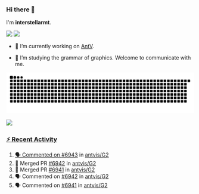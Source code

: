 ### Hi there 👋

I'm **interstellarmt**.

[![](https://img.shields.io/endpoint?url=https://awards.antv.vision/interstellarmt-g2-contributor.json)](https://github.com/antvis/g2)
[![](https://img.shields.io/endpoint?url=https://awards.antv.vision/interstellarmt-gpt-vis-contributor.json)](https://github.com/antvis/gpt-vis)

- 🔭 I’m currently working on [AntV](https://github.com/antvis).

- 📖 I’m studying the grammar of graphics. Welcome to communicate with me.

![](https://raw.githubusercontent.com/interstellarmt/interstellarmt/refs/heads/output/github-contribution-grid-snake.svg)
<div>
  <a href="https://github.com/interstellarmt">
  <img height="180em" src="https://github-readme-stats-eight-theta.vercel.app/api?username=interstellarmt&show_icons=true&include_all_commits=true&count_private=true&theme=tokyonight"/>
</div>
    
### :zap: Recent Activity

<!--START_SECTION:activity-->
1. 🗣 Commented on [#6943](https://github.com/antvis/G2/pull/6943#issuecomment-2918459721) in [antvis/G2](https://github.com/antvis/G2)
2. 🎉 Merged PR [#6942](https://github.com/antvis/G2/pull/6942) in [antvis/G2](https://github.com/antvis/G2)
3. 🎉 Merged PR [#6941](https://github.com/antvis/G2/pull/6941) in [antvis/G2](https://github.com/antvis/G2)
4. 🗣 Commented on [#6942](https://github.com/antvis/G2/pull/6942#issuecomment-2918063978) in [antvis/G2](https://github.com/antvis/G2)
5. 🗣 Commented on [#6941](https://github.com/antvis/G2/pull/6941#issuecomment-2918023464) in [antvis/G2](https://github.com/antvis/G2)
<!--END_SECTION:activity-->

